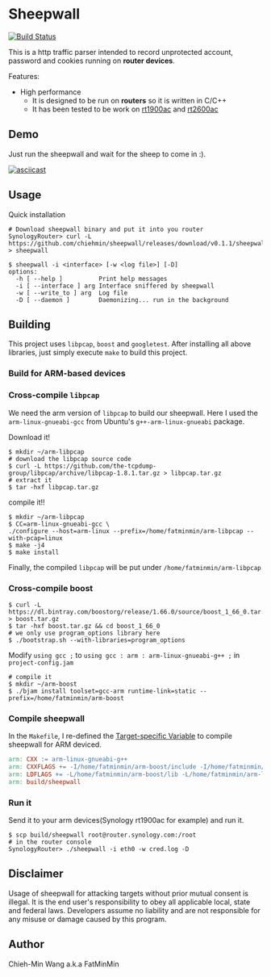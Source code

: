 # Sheepwall

[![Build Status](https://travis-ci.org/chiehmin/sheepwall.svg?branch=master)](https://travis-ci.org/chiehmin/sheepwall)

This is a http traffic parser intended to record unprotected account, password and cookies running on **router devices**.

Features:
- High performance
	- It is designed to be run on **routers** so it is written in C/C++
	- It has been tested to be work on [rt1900ac](https://www.synology.com/en-global/products/RT1900ac) and [rt2600ac](https://www.synology.com/en-global/products/RT2600ac)

## Demo

Just run the sheepwall and wait for the sheep to come in :).

[![asciicast](https://asciinema.org/a/35e6JGtbVK5igSeFd6I4bvqXB.png)](https://asciinema.org/a/35e6JGtbVK5igSeFd6I4bvqXB)

## Usage

Quick installation

```
# Download sheepwall binary and put it into you router
SynologyRouter> curl -L https://github.com/chiehmin/sheepwall/releases/download/v0.1.1/sheepwall_arm > sheepwall
```

```
$ sheepwall -i <interface> [-w <log file>] [-D]
options:
  -h [ --help ]          Print help messages
  -i [ --interface ] arg Interface sniffered by sheepwall
  -w [ --write_to ] arg  Log file
  -D [ --daemon ]        Daemonizing... run in the background
```

## Building

This project uses `libpcap`, `boost` and `googletest`. After installing all above libraries, just simply execute `make` to build this project.

### Build for ARM-based devices

### Cross-compile `libpcap`

We need the arm version of `libpcap` to build our sheepwall. Here I used the `arm-linux-gnueabi-gcc` from Ubuntu's `g++-arm-linux-gnueabi` package.

Download it!

```
$ mkdir ~/arm-libpcap
# download the libpcap source code
$ curl -L https://github.com/the-tcpdump-group/libpcap/archive/libpcap-1.8.1.tar.gz > libpcap.tar.gz
# extract it
$ tar -hxf libpcap.tar.gz
```

compile it!!

```
$ mkdir ~/arm-libpcap
$ CC=arm-linux-gnueabi-gcc \
./configure --host=arm-linux --prefix=/home/fatminmin/arm-libpcap --with-pcap=linux
$ make -j4
$ make install
```

Finally, the compiled `libpcap` will be put under `/home/fatminmin/arm-libpcap`

### Cross-compile boost

```
$ curl -L https://dl.bintray.com/boostorg/release/1.66.0/source/boost_1_66_0.tar.gz > boost.tar.gz
$ tar -hxf boost.tar.gz && cd boost_1_66_0
# we only use program_options library here
$ ./bootstrap.sh --with-libraries=program_options
```

Modify `using gcc ;` to  `using gcc : arm : arm-linux-gnueabi-g++ ;` in `project-config.jam`

```
# compile it
$ mkdir ~/arm-boost
$ ./bjam install toolset=gcc-arm runtime-link=static --prefix=/home/fatminmin/arm-boost
```

### Compile sheepwall

In the `Makefile`, I re-defined the [Target-specific Variable](https://www.gnu.org/software/make/manual/html_node/Target_002dspecific.html) to compile sheepwall for ARM deviced.

```makefile
arm: CXX := arm-linux-gnueabi-g++
arm: CXXFLAGS += -I/home/fatminmin/arm-boost/include -I/home/fatminmin/arm-libpcap/include
arm: LDFLAGS += -L/home/fatminmin/arm-boost/lib -L/home/fatminmin/arm-libpcap/lib -static
arm: build/sheepwall
```

### Run it

Send it to your arm devices(Synology rt1900ac for example) and run it.

```
$ scp build/sheepwall root@router.synology.com:/root
# in the router console
SynologyRouter> ./sheepwall -i eth0 -w cred.log -D
```

## Disclaimer

Usage of sheepwall for attacking targets without prior mutual consent is illegal. It is the end user's responsibility to obey all applicable local, state and federal laws. Developers assume no liability and are not responsible for any misuse or damage caused by this program.

## Author

Chieh-Min Wang a.k.a FatMinMin

